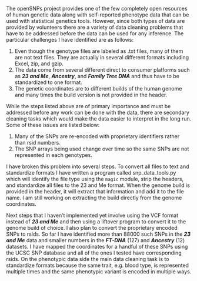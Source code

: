 The openSNPs project provides one of the few completely open resources of human genetic data along with self-reported phenotype data that can be used with statistical genetics tools. However, since both types of data are provided by volunteers there are a variety of data cleaning problems that have to be addressed before the data can be used for any inference. The particular challenges I have identified are as follows:

1. Even though the genotype files are labeled as .txt files, many of them are not text files. They are actually in several different formats including Excel, zip, and gzip.
2. The data come from several different direct to consumer platforms such as ***23 and Me***, ***Ancestry***, and ***Family Tree DNA*** and thus have to be standardized to one format.
3. The genetic coordinates are to different builds of the human genome and many times the build version is not provided in the header.

While the steps listed above are of primary importance and must be addressed before any work can be done with the data, there are secondary cleaning tasks which would make the data easier to interpret in the long run. Some of these issues are listed below:

1. Many of the SNPs are re-encoded with proprietary identifiers rather than rsid numbers.
2. The SNP arrays being used change over time so the same SNPs are not represented in each genotypes.

I have broken this problem into several steps. To convert all files to text and standardize formats I have written a program called snp_data_tools.py which will identify the file type using the ```magic``` module, strip the headers, and standardize all files to the 23 and Me format. When the genome build is provided in the header, it will extract that information and add it to the file name. I am still working on extracting the build directly from the genome coordinates.

Next steps that I haven’t implemented yet involve using the VCF format instead of ***23 and Me*** and then using a liftover program to convert it to the genome build of choice. I also plan to convert the proprietary encoded SNPs to rsids. So far I have identified more than 88000 such SNPs in the ***23 and Me*** data and smaller numbers in the ***FT-DNA*** (127) and ***Ancestry*** (12) datasets. I have mapped the coordinates for a handful of these SNPs using the UCSC SNP database and all of the ones I tested have corresponding rsids. On the phenotypic data side the main data cleaning task is to standardize formats because the same trait, e.g. blood type, is represented multiple times and the same phenotypic variant is encoded in multiple ways.
